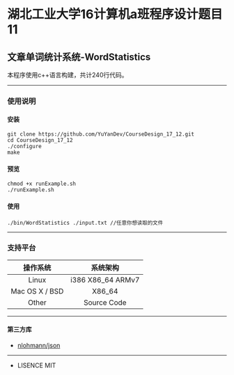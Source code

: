 # 湖北工业大学16计算机a班程序设计题目11
## 文章单词统计系统-WordStatistics


本程序使用c++语言构建，共计240行代码。

--- 

### 使用说明

#### 安装
```
git clone https://github.com/YuYanDev/CourseDesign_17_12.git
cd CourseDesign_17_12
./configure
make
```

#### 预览
```
chmod +x runExample.sh
./runExample.sh
```

#### 使用
```
./bin/WordStatistics ./input.txt //任意你想读取的文件
```

--- 

### 支持平台

| 操作系统        | 系统架构            | 
|:--------------:|:------------------:|
| Linux          | i386  X86_64 ARMv7 | 
| Mac OS X / BSD | X86_64             | 
| Other          | Source Code        | 


--- 

#### 第三方库

* [nlohmann/json](https://github.com/nlohmann/json)

---

* LISENCE MIT
